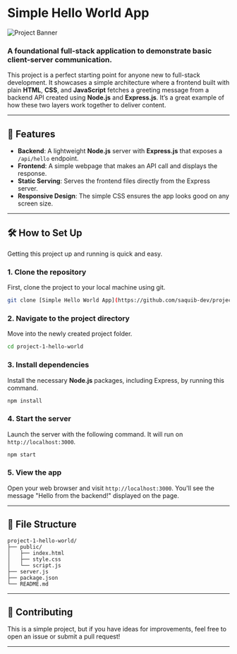 # Simple Hello World App

![Project Banner](https://via.placeholder.com/1200x400/007bff/ffffff?text=Hello+World+Project)

### A foundational full-stack application to demonstrate basic client-server communication.

This project is a perfect starting point for anyone new to full-stack development. It showcases a simple architecture where a frontend built with plain **HTML**, **CSS**, and **JavaScript** fetches a greeting message from a backend API created using **Node.js** and **Express.js**. It’s a great example of how these two layers work together to deliver content.

---

## 🚀 Features

-   **Backend**: A lightweight **Node.js** server with **Express.js** that exposes a `/api/hello` endpoint.
-   **Frontend**: A simple webpage that makes an API call and displays the response.
-   **Static Serving**: Serves the frontend files directly from the Express server.
-   **Responsive Design**: The simple CSS ensures the app looks good on any screen size.

---

## 🛠️ How to Set Up

Getting this project up and running is quick and easy.

### **1. Clone the repository**

First, clone the project to your local machine using git.

```bash
git clone [Simple Hello World App](https://github.com/saquib-dev/project-1-hello-world.git)
```

### **2. Navigate to the project directory**

Move into the newly created project folder.

```bash
cd project-1-hello-world
```

### **3. Install dependencies**

Install the necessary **Node.js** packages, including Express, by running this command.

```bash
npm install
```

### **4. Start the server**

Launch the server with the following command. It will run on `http://localhost:3000`.

```bash
npm start
```

### **5. View the app**

Open your web browser and visit `http://localhost:3000`. You'll see the message "Hello from the backend!" displayed on the page.

---

## 📂 File Structure

```
project-1-hello-world/
├── public/
│   ├── index.html
│   ├── style.css
│   └── script.js
├── server.js
├── package.json
└── README.md
```

---

## 🤝 Contributing

This is a simple project, but if you have ideas for improvements, feel free to open an issue or submit a pull request!

---
